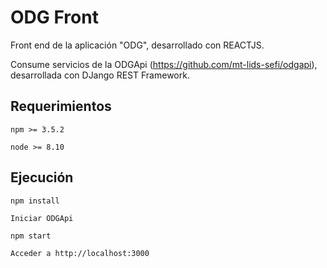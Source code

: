 # ODG Front
Front end de la aplicación "ODG", desarrollado con REACTJS.

Consume servicios de la ODGApi (https://github.com/mt-lids-sefi/odgapi), desarrollada con DJango REST Framework.

## Requerimientos
`npm >= 3.5.2`

`node >= 8.10`

## Ejecución

`npm install`

`Iniciar ODGApi`

`npm start`

`Acceder a http://localhost:3000`